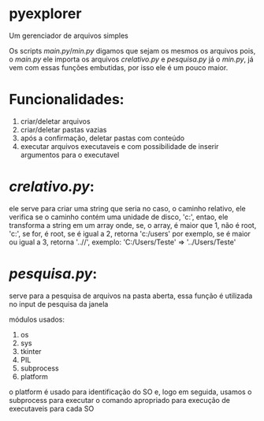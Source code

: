 # pyexplorer
Um gerenciador de arquivos simples

Os scripts *main.py*/*min.py* digamos que sejam os mesmos os arquivos pois, o *main.py* ele importa os arquivos *crelativo.py* e *pesquisa.py* já o
*min.py*, já vem com essas funções embutidas, por isso ele é um pouco maior.

# Funcionalidades:
1. criar/deletar arquivos
2. criar/deletar pastas vazias
3. após a confirmação, deletar pastas com conteúdo
4. executar arquivos executaveis e com possibilidade de inserir argumentos para o executavel


# *crelativo.py*:
ele serve para criar uma string que seria no caso, o caminho relativo, ele verifica se o caminho contém 
uma unidade de disco, 'c:', entao, ele transforma a string em um array onde, se, o array, é maior que 1, não 
é root, 'c:', se for, é root, se é igual a 2, retorna 'c:/users' por exemplo, se é maior ou igual a 3, retorna 
'../<pasta pai>/<pasta filho>', exemplo:
'C:/Users/Teste' => '../Users/Teste'

# *pesquisa.py*:
serve para a pesquisa de arquivos na pasta aberta, essa função é utilizada no input de pesquisa da janela

módulos usados:
1. os
2. sys
3. tkinter
4. PIL
5. subprocess
6. platform

o platform é usado para identificação do SO e, logo em seguida, usamos o subprocess para executar o comando 
apropriado para execução de executaveis para cada SO
